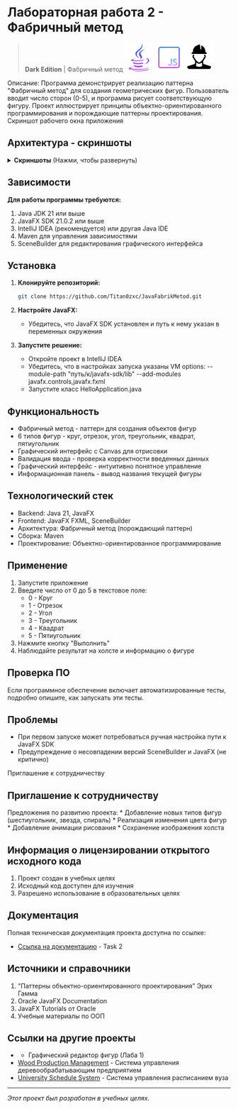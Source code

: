 # Лабораторная работа 2 - Фабричный метод

> **Dark Edition** | Фабричный метод
![Java](screenshots/icons8-логотип-java-coffee-cup-64.png)
![JavaScript](screenshots/icons8-javascript-64.png)
![SceneBuilder](screenshots/icons8-рабочий-64.png)


Описание: Программа демонстрирует реализацию паттерна "Фабричный метод" для создания геометрических фигур. Пользователь вводит число сторон (0-5), и программа рисует соответствующую фигуру. Проект иллюстрирует принципы объектно-ориентированного программирования и порождающие паттерны проектирования.
Скриншот рабочего окна приложения

##  Архитектура - cкриншоты   

<details>
<summary><b>Скриншоты</b> (Нажми, чтобы развернуть)</summary>

| Скриншот окна в SceneBuilder |
| :---: |
| <img src="screenshots/SceneBuilder.png" width="400"/> |

| Скриншот 0 сторон | Скриншот 1 стороны |
| :---: | :---: |
| <img src="screenshots/0.png" width="400"/> | <img src="screenshots/1.png" width="400"/> |

| Скриншот 2 сторон | Скриншот 3 стороны |
| :---: | :---: |
| <img src="screenshots/2.png" width="400"/> | <img src="screenshots/3.png" width="400"/> |

| Скриншот 4 сторон | Скриншот 5 стороны |
| :---: | :---: |
| <img src="screenshots/4.png" width="400"/> | <img src="screenshots/5.png" width="400"/> |

</details>

##  Зависимости
  **Для работы программы требуются:**
  1. Java JDK 21 или выше
  2. JavaFX SDK 21.0.2 или выше
  3. IntelliJ IDEA (рекомендуется) или другая Java IDE
  4. Maven для управления зависимостями
  5. SceneBuilder для редактирования графического интерфейса

##  Установка

1.  **Клонируйте репозиторий:**
    ```bash
    git clone https://github.com/Titan0zxc/JavaFabrikMetod.git
    ```

2.  **Настройте JavaFX:**
    *   Убедитесь, что JavaFX SDK установлен и путь к нему указан в переменных окружения

3.  **Запустите решение:**
    *   Откройте проект в IntelliJ IDEA
    *   Убедитесь, что в настройках запуска указаны VM options: --module-path "путь/к/javafx-sdk/lib" --add-modules javafx.controls,javafx.fxml
    *   Запустите класс HelloApplication.java 

##  Функциональность

-  Фабричный метод - паттерн для создания объектов фигур
-  6 типов фигур - круг, отрезок, угол, треугольник, квадрат, пятиугольник
-  Графический интерфейс с Canvas для отрисовки
-  Валидация ввода - проверка корректности введенных данных
-  Графический интерфейс - интуитивно понятное управление
-  Информационная панель - вывод названия текущей фигуры

##  Технологический стек

*   Backend: Java 21, JavaFX 
*   Frontend: JavaFX FXML, SceneBuilder
*   Архитектура: Фабричный метод (порождающий паттерн)
*   Сборка: Maven
*   Проектирование: Объектно-ориентированное программирование


##  Применение
  1. Запустите приложение
  2. Введите число от 0 до 5 в текстовое поле:
       * 0 - Круг
       * 1 - Отрезок
       * 2 - Угол
       * 3 - Треугольник
       * 4 - Квадрат
       * 5 - Пятиугольник
  3. Нажмите кнопку "Выполнить"
  4. Наблюдайте результат на холсте и информацию о фигуре

##  Проверка ПО
Если программное обеспечение включает автоматизированные тесты, подробно опишите, как запускать эти тесты.

##  Проблемы
  * При первом запуске может потребоваться ручная настройка пути к JavaFX SDK
  * Предупреждение о несовпадении версий SceneBuilder и JavaFX (не критично)

Приглашение к сотрудничеству

##  Приглашение к сотрудничеству
  Предложения по развитию проекта:
    * Добавление новых типов фигур (шестиугольник, звезда, спираль)
    * Реализация изменения цвета фигур
    * Добавление анимации рисования
    * Сохранение изображения холста

##  Информация о лицензировании открытого исходного кода
  1. Проект создан в учебных целях
  2. Исходный код доступен для изучения
  3. Разрешено использование в образовательных целях

##  Документация

Полная техническая документация проекта доступна по ссылке:
- [Ссылка на документацию](([https://sites.google.com/view/study-pattern/%D0%B3%D0%BB%D0%B0%D0%B2%D0%BD%D0%B0%D1%8F/%D0%B7%D0%B0%D0%B4%D0%B0%D1%87%D0%B8/task-1-%D0%B0%D0%B1%D1%81%D1%82%D1%80%D0%B0%D0%BA%D1%82%D0%BD%D1%8B%D0%B9-%D1%81%D1%83%D0%BF%D0%B5%D1%80%D0%BA%D0%BB%D0%B0%D1%81%D1%81)](https://sites.google.com/view/study-pattern/%D0%B3%D0%BB%D0%B0%D0%B2%D0%BD%D0%B0%D1%8F/%D0%B7%D0%B0%D0%B4%D0%B0%D1%87%D0%B8/task-2-%D1%84%D0%B0%D0%B1%D1%80%D0%B8%D1%87%D0%BD%D1%8B%D0%B9-%D0%BC%D0%B5%D1%82%D0%BE%D0%B4)) - Task 2

## Источники и справочники
  1. "Паттерны объектно-ориентированного проектирования" Эрих Гамма
  2. Oracle JavaFX Documentation
  3. JavaFX Tutorials от Oracle
  4. Учебные материалы по ООП

##  Ссылки на другие проекты

* - Графический редактор фигур (Лаба 1)
*    [Wood Production Management](https://github.com/Titan0zxc/wood-production-management) - Система управления деревообрабатывающим предприятием
*    [University Schedule System](https://github.com/Titan0zxc/university-schedule-system) - Система управления расписанием вуза

---
*Этот проект был разработан в учебных целях.*
